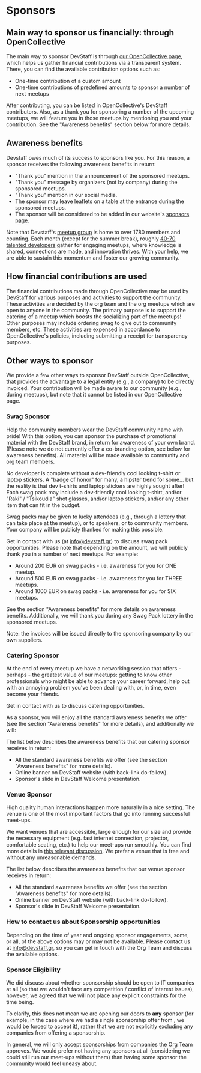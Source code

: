 # Sponsors

## Main way to sponsor us financially: through OpenCollective

The main way to sponsor DevStaff is through [our OpenCollective page](https://opencollective.com/devstaff), which helps us gather financial contributions via a transparent system. There, you can find the available contribution options such as:

* One-time contribution of a custom amount
* One-time contributions of predefined amounts to sponsor a number of next meetups

After contributing, you can be listed in OpenCollective's DevStaff contributors. 
Also, as a thank you for sponsoring a number of the upcoming meetups, we will feature you in those meetups by mentioning you and your contribution.
See the "Awareness benefits" section below for more details.

## Awareness benefits

Devstaff owes much of its success to sponsors like you.
For this reason, a sponsor receives the following awareness benefits in return:

* "Thank you" mention in the announcement of the sponsored meetups.
* "Thank you" message by organizers (not by company) during the sponsored meetups.
* "Thank you" mention in our social media.
* The sponsor may leave leaflets on a table at the entrance during the sponsored meetups.
* The sponsor will be considered to be added in our website's [sponsors page](https://www.devstaff.gr/sponsors).

Note that Devstaff's [meetup group](https://www.meetup.com/devstaff/) is home to over 1780 members and counting.
Each month (except for the summer break), roughly [40-70 talented developers](https://www.meetup.com/devstaff/events/?type=past) gather for engaging meetups, where knowledge is shared, connections are made, and innovation thrives.
With your help, we are able to sustain this momentum and foster our growing community.

## How financial contributions are used

The financial contributions made through OpenCollective may be used by DevStaff for various purposes and activities to support the community.
These activities are decided by the org team and the org meetups which are open to anyone in the community.
The primary purpose is to support the catering of a meetup which boosts the socializing part of the meetups!
Other purposes may include ordering swag to give out to community members, etc. 
These activities are expensed in accordance to OpenCollective's policies, including submitting a receipt for transparency purposes.

## Other ways to sponsor

We provide a few other ways to sponsor DevStaff outside OpenCollective, that provides the advantage to a legal entity (e.g., a company) to be directly invoiced. Your contribution will be made aware to our community (e.g., during meetups), but note that it cannot be listed in our OpenCollective page.

### Swag Sponsor

Help the community members wear the DevStaff community name with pride! With this option, you can sponsor the purchase of promotional material with the DevStaff brand, in return for awareness of your own brand.  (Please note we do not currently offer a co-branding option, see below for awareness benefits). All material will be made available to community and org team members.

No developer is complete without a dev-friendly cool looking t-shirt or laptop stickers. A "badge of honor" for many, a hipster trend for some... but the reality is that dev t-shirts and laptop stickers are highly sought after! Each swag pack may include a dev-friendly cool looking t-shirt, and/or "Raki" / "Tsikoudia" shot glasses, and/or laptop stickers, and/or any other item that can fit in the budget. 

Swag packs may be given to lucky attendees (e.g., through a lottery that can take place at the meetup), or to speakers, or to community members. Your company will be publicly thanked for making this possible. 

Get in contact with us (at [info@devstaff.gr](mailto:info@devstaff.gr?subject:Swag%20Sponsorship)) to discuss swag pack opportunities. Please note that depending on the amount, we will publicly thank you in a number of next meetups. For example:

* Around 200 EUR on swag packs - i.e. awareness for you for ONE meetup. 
* Around 500 EUR on swag packs - i.e. awareness for you for THREE meetups. 
* Around 1000 EUR on swag packs - i.e. awareness for you for SIX meetups. 

See the section "Awareness benefits" for more details on awareness benefits. Additionally, we will thank you during any Swag Pack lottery in the sponsored meetups.

Note: the invoices will be issued directly to the sponsoring company by our own suppliers. 

### Catering Sponsor

At the end of every meetup we have a networking session that offers - perhaps - the greatest value of our meetups: getting to know other professionals who might be able to advance your career forward, help out with an annoying problem you’ve been dealing with, or, in time, even become your friends. 

Get in contact with us to discuss catering opportunities.

As a sponsor, you will enjoy all the standard awareness benefits we offer (see the section "Awareness benefits" for more details), and additionally we will:

The list below describes the awareness benefits that our catering sponsor receives in return:
* All the standard awareness benefits we offer (see the section "Awareness benefits" for more details). 
* Online banner on DevStaff website (with back-link do-follow).
* Sponsor's slide in DevStaff Welcome presentation.

### Venue Sponsor

High quality human interactions happen more naturally in a nice setting. The venue is one of the most important factors that go into running successful meet-ups. 

We want venues that are accessible, large enough for our size and provide the necessary equipment (e.g. fast internet connection, projector, comfortable seating, etc.) to help our meet-ups run smoothly. You can find more details in [this relevant discussion](https://github.com/devstaff-crete/DevStaff-Heraklion/issues/185). We prefer a venue that is free and without any unreasonable demands. 

The list below describes the awareness benefits that our venue sponsor receives in return:
* All the standard awareness benefits we offer (see the section "Awareness benefits" for more details). 
* Online banner on DevStaff website (with back-link do-follow).
* Sponsor's slide in DevStaff Welcome presentation.

### How to contact us about Sponsorship opportunities
Depending on the time of year and ongoing sponsor engagements, some, or all, of the above options may or may not be available. Please contact us at [info@devstaff.gr](mailto:info@devstaff.gr?subject:Sponsorship), so you can get in touch with the Org Team and discuss the available options. 

### Sponsor Eligibility
We did discuss about whether sponsorship should be open to IT companies at all (so that we wouldn't face any competition / conflict of interest issues), however, we agreed that we will not place any explicit constraints for the time being. 

To clarify, this does not mean we are opening our doors to **any** sponsor (for example, in the case where we had a single sponsorship offer from <name-some-unethical-company-here>, we would be forced to accept it), rather that we are not explicitly excluding any companies from offering a sponsorship. 

In general, we will only accept sponsorships from companies the Org Team approves. We would prefer not having any sponsors at all (considering we could still run our meet-ups without them) than having some sponsor the community would feel uneasy about. 
